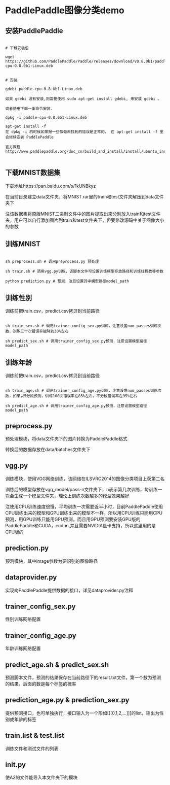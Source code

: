 ﻿
# PaddlePaddle图像分类demo





## 安装PaddlePaddle

```

# 下载安装包

wget https://github.com/PaddlePaddle/Paddle/releases/download/V0.8.0b1/paddle-cpu-0.8.0b1-Linux.deb


# 安装

gdebi paddle-cpu-0.8.0b1-Linux.deb

如果 gdebi 没有安装,则需要使用 sudo apt-get install gdebi, 来安装 gdebi 。

或者使用下面一条命令安装.

dpkg -i paddle-cpu-0.8.0b1-Linux.deb

apt-get install -f
在 dpkg -i 的时候如果报一些依赖未找到的错误是正常的， 在 apt-get install -f 里会继续安装 PaddlePaddle

官方教程http://www.paddlepaddle.org/doc_cn/build_and_install/install/ubuntu_install.html


```


## 下载MNIST数据集

下载地址https://pan.baidu.com/s/1kUNBkyz

在当前目录建立data文件夹，将MNIST.rar里的train和test文件夹解压到data文件夹下

注该数据集将原版MNIST二进制文件中的图片提取出来分别放入train和test文件夹，用户可以自行添加图片到train和test文件夹下，但要修改源码中关于图像大小的参数



## 训练MNIST


```

sh preprocess.sh # 调用preprocess.py 预处理

sh train.sh # 调用vgg.py训练，该脚本文件可设置训练模型存放路径和训练线程数等参数

python prediction.py # 预测，注意设置其中模型路径model_path

```



## 训练性别


训练前把train.csv，predict.csv拷贝到当前路径
```

sh train_sex.sh # 调用trainer_config_sex.py训练，注意设置num_passes训练次数，训练三十次错误率能降到30%左右

sh predict_sex.sh # 调用trainer_config_sex.py预测，注意设置模型路径model_path

```



## 训练年龄


训练前把train.csv，predict.csv拷贝到当前路径
```

sh train_age.sh # 调用trainer_config_age.py训练，注意设置num_passes训练次数，如果以5分段预测，训练100次错误率在85%左右，不分段错误率在95%左右

sh predict_age.sh # 调用trainer_config_age.py预测，注意设置模型路径model_path

```



## preprocess.py 


预处理模块，将data文件夹下的图片转换为PaddlePaddle格式

转换后的数据存放在data/batches文件夹下



## vgg.py


训练模块，使用VGG网络训练，该网络在ILSVRC2014的图像分类项目上获第二名

训练后的模型存放在vgg_model/pass-n文件夹下，n表示第几次训练，每训练一次会生成一个模型文件夹，理论上训练次数越多的模型效果越好

注使用CPU训练速度很慢，平均训练一次需要近半小时，目前PaddlePaddle使用CPU训练出来的模型和GPU训练出来的模型不一样，所以用CPU训练只能用CPU预测，用GPU训练只能用GPU预测，而且用GPU预测要安装GPU版的PaddlePaddle和CUDA，cudnn,并且需要NVIDIA显卡支持，所以这里用的是CPU版的



## prediction.py


预测模块，其中image参数为要识别的图像路径



## dataprovider.py


实现向PaddlePaddle提供数据的接口，详见dataprovider.py注释



## trainer_config_sex.py


性别训练网络配置



## trainer_config_age.py


年龄训练网络配置



## predict_age.sh & predict_sex.sh


预测脚本文件，预测的结果保存在当前路径下的result.txt文件，第一个数为预测的结果，后面的数是每个标签的概率



## prediction_age.py & prediction_sex.py


提供预测接口，也可单独执行，接口输入为一个形如[[[0,1,2,...]]]的list，输出为性别或年龄的标签



## train.list & test.list


训练文件和测试文件的列表



## __init__.py


使A2的文件能导入本文件夹下的模块
